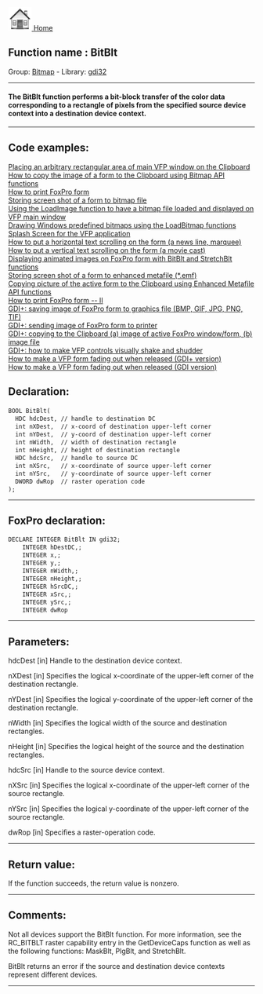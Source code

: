 [<img src="../../images/home.png"> Home ](https://github.com/VFPX/Win32API)  

## Function name : BitBlt
Group: [Bitmap](../../functions_group.md#Bitmap)  -  Library: [gdi32](../../libraries.md#gdi32)  
***  


#### The BitBlt function performs a bit-block transfer of the color data corresponding to a rectangle of pixels from the specified source device context into a destination device context.
***  


## Code examples:
[Placing an arbitrary rectangular area of main VFP window on the Clipboard](../../samples/sample_081.md)  
[How to copy the image of a form to the Clipboard using Bitmap API functions](../../samples/sample_091.md)  
[How to print FoxPro form](../../samples/sample_158.md)  
[Storing screen shot of a form to bitmap file](../../samples/sample_187.md)  
[Using the LoadImage function to have a bitmap file loaded and displayed on VFP main window](../../samples/sample_210.md)  
[Drawing Windows predefined bitmaps using the LoadBitmap functions](../../samples/sample_253.md)  
[Splash Screen for the VFP application](../../samples/sample_294.md)  
[How to put a horizontal text scrolling on the form (a news line, marquee)](../../samples/sample_352.md)  
[How to put a vertical text scrolling on the form (a movie cast)](../../samples/sample_354.md)  
[Displaying animated images on FoxPro form with BitBlt and StretchBlt functions](../../samples/sample_355.md)  
[Storing screen shot of a form to enhanced metafile (*.emf)](../../samples/sample_402.md)  
[Copying picture of the active form to the Clipboard using Enhanced Metafile API functions](../../samples/sample_404.md)  
[How to print FoxPro form -- II](../../samples/sample_406.md)  
[GDI+: saving image of FoxPro form to graphics file (BMP, GIF, JPG, PNG, TIF)](../../samples/sample_454.md)  
[GDI+: sending image of FoxPro form to printer](../../samples/sample_455.md)  
[GDI+: copying to the Clipboard (a) image of active FoxPro window/form, (b) image file](../../samples/sample_457.md)  
[GDI+: how to make VFP controls visually shake and shudder](../../samples/sample_526.md)  
[How to make a VFP form fading out when released (GDI+ version)](../../samples/sample_527.md)  
[How to make a VFP form fading out when released (GDI version)](../../samples/sample_528.md)  

## Declaration:
```foxpro  
BOOL BitBlt(
  HDC hdcDest, // handle to destination DC
  int nXDest,  // x-coord of destination upper-left corner
  int nYDest,  // y-coord of destination upper-left corner
  int nWidth,  // width of destination rectangle
  int nHeight, // height of destination rectangle
  HDC hdcSrc,  // handle to source DC
  int nXSrc,   // x-coordinate of source upper-left corner
  int nYSrc,   // y-coordinate of source upper-left corner
  DWORD dwRop  // raster operation code
);  
```  
***  


## FoxPro declaration:
```foxpro  
DECLARE INTEGER BitBlt IN gdi32;
	INTEGER hDestDC,;
	INTEGER x,;
	INTEGER y,;
	INTEGER nWidth,;
	INTEGER nHeight,;
	INTEGER hSrcDC,;
	INTEGER xSrc,;
	INTEGER ySrc,;
	INTEGER dwRop  
```  
***  


## Parameters:
hdcDest 
[in] Handle to the destination device context. 

nXDest 
[in] Specifies the logical x-coordinate of the upper-left corner of the destination rectangle. 

nYDest 
[in] Specifies the logical y-coordinate of the upper-left corner of the destination rectangle. 

nWidth 
[in] Specifies the logical width of the source and destination rectangles. 

nHeight 
[in] Specifies the logical height of the source and the destination rectangles. 

hdcSrc 
[in] Handle to the source device context. 

nXSrc 
[in] Specifies the logical x-coordinate of the upper-left corner of the source rectangle. 

nYSrc 
[in] Specifies the logical y-coordinate of the upper-left corner of the source rectangle. 

dwRop 
[in] Specifies a raster-operation code.  
***  


## Return value:
If the function succeeds, the return value is nonzero.  
***  


## Comments:
Not all devices support the BitBlt function. For more information, see the RC_BITBLT raster capability entry in the GetDeviceCaps function as well as the following functions: MaskBlt, PlgBlt, and StretchBlt.   
  
BitBlt returns an error if the source and destination device contexts represent different devices.  
  
***  

